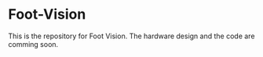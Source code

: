 # Foot-Vision
This is the repository for Foot Vision.
The hardware design and the code are comming soon.
